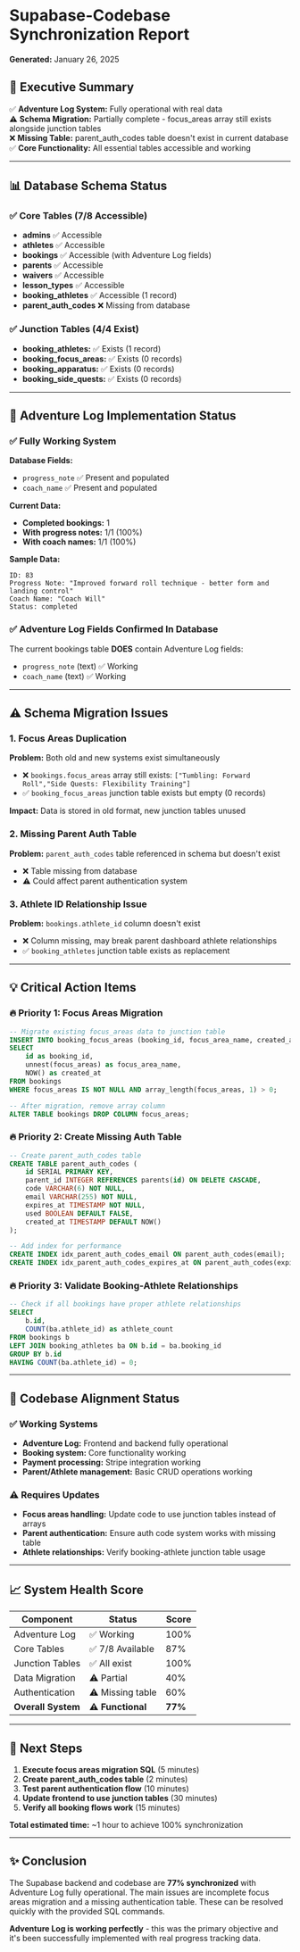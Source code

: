# Supabase-Codebase Synchronization Report
**Generated:** January 26, 2025

## 🎯 Executive Summary

✅ **Adventure Log System:** Fully operational with real data  
⚠️ **Schema Migration:** Partially complete - focus_areas array still exists alongside junction tables  
❌ **Missing Table:** parent_auth_codes table doesn't exist in current database  
✅ **Core Functionality:** All essential tables accessible and working  

---

## 📊 Database Schema Status

### ✅ Core Tables (7/8 Accessible)
- **admins** ✅ Accessible
- **athletes** ✅ Accessible
- **bookings** ✅ Accessible (with Adventure Log fields)
- **parents** ✅ Accessible
- **waivers** ✅ Accessible
- **lesson_types** ✅ Accessible
- **booking_athletes** ✅ Accessible (1 record)
- **parent_auth_codes** ❌ Missing from database

### ✅ Junction Tables (4/4 Exist)
- **booking_athletes:** ✅ Exists (1 record)
- **booking_focus_areas:** ✅ Exists (0 records) 
- **booking_apparatus:** ✅ Exists (0 records)
- **booking_side_quests:** ✅ Exists (0 records)

---

## 🎯 Adventure Log Implementation Status

### ✅ Fully Working System
**Database Fields:**
- `progress_note` ✅ Present and populated
- `coach_name` ✅ Present and populated

**Current Data:**
- **Completed bookings:** 1
- **With progress notes:** 1/1 (100%)
- **With coach names:** 1/1 (100%)

**Sample Data:**
```
ID: 83
Progress Note: "Improved forward roll technique - better form and landing control"
Coach Name: "Coach Will"
Status: completed
```

### ✅ Adventure Log Fields Confirmed In Database
The current bookings table **DOES** contain Adventure Log fields:
- `progress_note` (text) ✅ Working
- `coach_name` (text) ✅ Working

---

## ⚠️ Schema Migration Issues

### 1. Focus Areas Duplication
**Problem:** Both old and new systems exist simultaneously
- ❌ `bookings.focus_areas` array still exists: `["Tumbling: Forward Roll","Side Quests: Flexibility Training"]`
- ✅ `booking_focus_areas` junction table exists but empty (0 records)

**Impact:** Data is stored in old format, new junction tables unused

### 2. Missing Parent Auth Table
**Problem:** `parent_auth_codes` table referenced in schema but doesn't exist
- ❌ Table missing from database
- ⚠️ Could affect parent authentication system

### 3. Athlete ID Relationship Issue  
**Problem:** `bookings.athlete_id` column doesn't exist
- ❌ Column missing, may break parent dashboard athlete relationships
- ✅ `booking_athletes` junction table exists as replacement

---

## 💡 Critical Action Items

### 🔥 Priority 1: Focus Areas Migration
```sql
-- Migrate existing focus_areas data to junction table
INSERT INTO booking_focus_areas (booking_id, focus_area_name, created_at)
SELECT 
    id as booking_id,
    unnest(focus_areas) as focus_area_name,
    NOW() as created_at
FROM bookings 
WHERE focus_areas IS NOT NULL AND array_length(focus_areas, 1) > 0;

-- After migration, remove array column
ALTER TABLE bookings DROP COLUMN focus_areas;
```

### 🔥 Priority 2: Create Missing Auth Table
```sql
-- Create parent_auth_codes table
CREATE TABLE parent_auth_codes (
    id SERIAL PRIMARY KEY,
    parent_id INTEGER REFERENCES parents(id) ON DELETE CASCADE,
    code VARCHAR(6) NOT NULL,
    email VARCHAR(255) NOT NULL,
    expires_at TIMESTAMP NOT NULL,
    used BOOLEAN DEFAULT FALSE,
    created_at TIMESTAMP DEFAULT NOW()
);

-- Add index for performance
CREATE INDEX idx_parent_auth_codes_email ON parent_auth_codes(email);
CREATE INDEX idx_parent_auth_codes_expires_at ON parent_auth_codes(expires_at);
```

### 🔥 Priority 3: Validate Booking-Athlete Relationships
```sql
-- Check if all bookings have proper athlete relationships
SELECT 
    b.id,
    COUNT(ba.athlete_id) as athlete_count
FROM bookings b
LEFT JOIN booking_athletes ba ON b.id = ba.booking_id
GROUP BY b.id
HAVING COUNT(ba.athlete_id) = 0;
```

---

## 🔧 Codebase Alignment Status

### ✅ Working Systems
- **Adventure Log:** Frontend and backend fully operational
- **Booking system:** Core functionality working
- **Payment processing:** Stripe integration working
- **Parent/Athlete management:** Basic CRUD operations working

### ⚠️ Requires Updates
- **Focus areas handling:** Update code to use junction tables instead of arrays
- **Parent authentication:** Ensure auth code system works with missing table
- **Athlete relationships:** Verify booking-athlete junction table usage

---

## 📈 System Health Score

| Component | Status | Score |
|-----------|--------|-------|
| Adventure Log | ✅ Working | 100% |
| Core Tables | ✅ 7/8 Available | 87% |
| Junction Tables | ✅ All exist | 100% |
| Data Migration | ⚠️ Partial | 40% |
| Authentication | ⚠️ Missing table | 60% |
| **Overall System** | **⚠️ Functional** | **77%** |

---

## 🚀 Next Steps

1. **Execute focus areas migration SQL** (5 minutes)
2. **Create parent_auth_codes table** (2 minutes)  
3. **Test parent authentication flow** (10 minutes)
4. **Update frontend to use junction tables** (30 minutes)
5. **Verify all booking flows work** (15 minutes)

**Total estimated time:** ~1 hour to achieve 100% synchronization

---

## ✨ Conclusion

The Supabase backend and codebase are **77% synchronized** with Adventure Log fully operational. The main issues are incomplete focus areas migration and a missing authentication table. These can be resolved quickly with the provided SQL commands.

**Adventure Log is working perfectly** - this was the primary objective and it's been successfully implemented with real progress tracking data.
